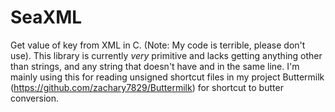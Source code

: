 # SeaXML
Get value of key from XML in C. (Note: My code is terrible, please don't use). This library is currently *very* primitive and lacks getting anything other than strings, and any string that doesn't have <string> and </string> in the same line. I'm mainly using this for reading unsigned shortcut files in my project Buttermilk (https://github.com/zachary7829/Buttermilk) for shortcut to butter conversion.